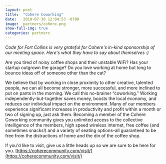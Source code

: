```yaml
---
layout: post
title:  "Cohere Coworking"
date:   2018-07-30 12:04:53 -0700
image:  partners/cohere.png 
show-full-img: true
categories: partners
---
```


*Code for Fort Collins is very grateful for Cohere's in-kind sponsorship of our meeting space. Here's what they have to say about themselves :)*

Are you tired of noisy coffee shops and their unstable WiFi? Has your startup outgrown the garage? Do you love working at home but long to bounce ideas off of someone other than the cat?

We believe that by working in close proximity to other creative, talented people, we can all become stronger, more successful, and more inclined to put on pants in the morning. We call this no-brainer “coworking.” Working independently-but-together saves money, boosts the local economy, and reduces our individual impact on the environment. Many of our members experience significant increases in productivity and profit within a month or two of signing up, just ask them. Becoming a member of the Cohere Coworking community gives you unlimited access to the collective intelligence of the members, high speed wireless internet, free coffee (and sometimes snacks!) and a variety of seating options–all guaranteed to be free from the distractions of home and the din of the coffee shop.

If you'd like to visit, give us a little heads up so we are sure to be here for you. [https://coherecommunity.com/visit/](https://coherecommunity.com/visit/)
